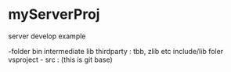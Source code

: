 # myServerProj
server develop example

-folder
bin
intermediate
lib
thirdparty : tbb, zlib etc include/lib foler
vsproject - src : (this is git base)

